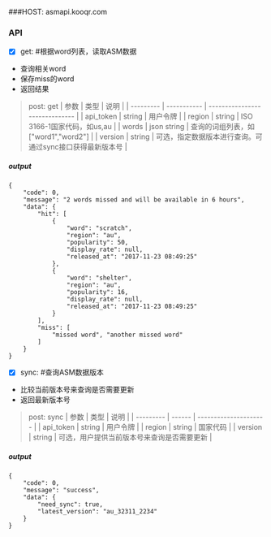###HOST: asmapi.kooqr.com

### API
- [x] get:
#根据word列表，读取ASM数据
-  查询相关word
-  保存miss的word
-  返回结果
> post: get
| 参数        | 类型          | 说明                             |
| --------- | ----------- | ------------------------------ |
| api_token | string      | 用户令牌                           |
| region    | string      | ISO 3166-1国家代码，如us,au          |
| words     | json string | 查询的词组列表，如["word1","word2"]     |
| version   | string      | 可选，指定数据版本进行查询。可通过sync接口获得最新版本号 |
##### output
```
{
    "code": 0,
    "message": "2 words missed and will be available in 6 hours",
    "data": {
        "hit": [
            {
                "word": "scratch",
                "region": "au",
                "popularity": 50,
                "display_rate": null,
                "released_at": "2017-11-23 08:49:25"
            },
            {
                "word": "shelter",
                "region": "au",
                "popularity": 16,
                "display_rate": null,
                "released_at": "2017-11-23 08:49:25"
            }
        ],
        "miss": [
            "missed word", "another missed word"
        ]
    }
}
```
- [x] sync:
#查询ASM数据版本
- 比较当前版本号来查询是否需要更新
- 返回最新版本号
> post: sync
| 参数        | 类型     | 说明                    |
| --------- | ------ | --------------------- |
| api_token | string | 用户令牌                  |
| region    | string | 国家代码                  |
| version   | string | 可选，用户提供当前版本号来查询是否需要更新 |

##### output
```
{
    "code": 0,
    "message": "success",
    "data": {
        "need_sync": true,
        "latest_version": "au_32311_2234"
    }
}
```
